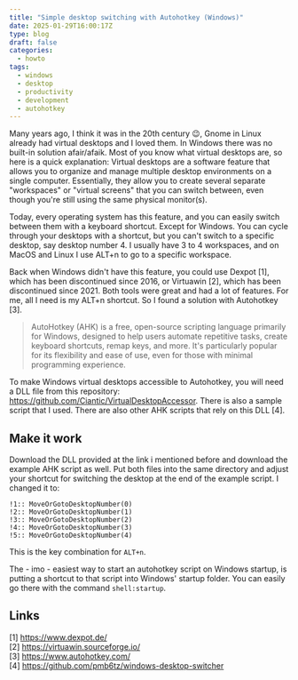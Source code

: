 ```yaml
---
title: "Simple desktop switching with Autohotkey (Windows)"
date: 2025-01-29T16:00:17Z
type: blog
draft: false
categories:
  - howto
tags:
  - windows
  - desktop
  - productivity
  - development
  - autohotkey
---
```


Many years ago, I think it was in the 20th century 😉, Gnome in Linux already had virtual desktops and I loved them. In Windows there was no built-in solution afair/afaik. Most of you know what virtual desktops are, so here is a quick explanation: Virtual desktops are a software feature that allows you to organize and manage multiple desktop environments on a single computer. Essentially, they allow you to create several separate "workspaces" or "virtual screens" that you can switch between, even though you're still using the same physical monitor(s).

Today, every operating system has this feature, and you can easily switch between them with a keyboard shortcut. Except for Windows. You can cycle through your desktops with a shortcut, but you can't switch to a specific desktop, say desktop number 4. I usually have 3 to 4 workspaces, and on MacOS and Linux I use ALT+n to go to a specific workspace.

Back when Windows didn't have this feature, you could use Dexpot [1], which has been discontinued since 2016, or Virtuawin [2], which has been discontinued since 2021. Both tools were great and had a lot of features. For me, all I need is my ALT+n shortcut. So I found a solution with Autohotkey [3].

> AutoHotkey (AHK) is a free, open-source scripting language primarily for Windows, designed to help users automate repetitive tasks, create keyboard shortcuts, remap keys, and more. It's particularly popular for its flexibility and ease of use, even for those with minimal programming experience.

To make Windows virtual desktops accessible to Autohotkey, you will need a DLL file from this repository: <https://github.com/Ciantic/VirtualDesktopAccessor>. There is also a sample script that I used. There are also other AHK scripts that rely on this DLL [4].

## Make it work

Download the DLL provided at the link i mentioned before and download the example AHK script as well. Put both files into the same directory and adjust your shortcut for switching the desktop at the end of the example script. I changed it to:

```ahk
!1:: MoveOrGotoDesktopNumber(0)
!2:: MoveOrGotoDesktopNumber(1)
!3:: MoveOrGotoDesktopNumber(2)
!4:: MoveOrGotoDesktopNumber(3)
!5:: MoveOrGotoDesktopNumber(4)
```

This is the key combination for `ALT+n`.

The - imo - easiest way to start an autohotkey script on Windows startup, is putting a shortcut to that script into Windows' startup folder. You can easily go there with the command `shell:startup`.

## Links  

[1] <https://www.dexpot.de/>  
[2] <https://virtuawin.sourceforge.io/>  
[3] <https://www.autohotkey.com/>  
[4] <https://github.com/pmb6tz/windows-desktop-switcher>  
